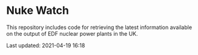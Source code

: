 # Nuke Watch

This repository includes code for retrieving the latest information available on the output of EDF nuclear power plants in the UK.

Last updated: 2021-04-19 16:18